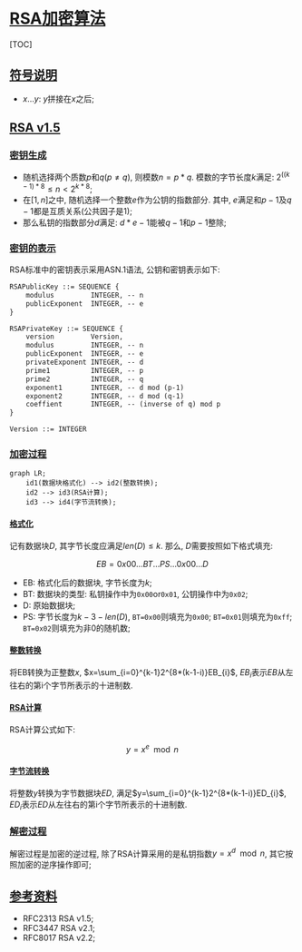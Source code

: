 # [RSA加密算法](#toc)

<span id='toc'></span>
[TOC]

## [符号说明](#toc)

- $x\dots y$: $y$拼接在$x$之后;  

## [RSA v1.5](#toc)

### [密钥生成](#toc)

- 随机选择两个质数$p$和$q$($p\neq q$), 则模数$n=p*q$. 模数的字节长度$k$满足: $2^{((k-1)*8}\le n \lt 2^{k*8}$;  
- 在$[1,n]$之中, 随机选择一个整数$e$作为公钥的指数部分. 其中, $e$满足和$p-1$及$q-1$都是互质关系(公共因子是1);  
- 那么私钥的指数部分$d$满足: $d*e-1$能被$q-1$和$p-1$整除;  

### [密钥的表示](#toc)

RSA标准中的密钥表示采用ASN.1语法, 公钥和密钥表示如下:

```txt
RSAPublicKey ::= SEQUENCE {
    modulus         INTEGER, -- n
    publicExponent  INTEGER, -- e
}

RSAPrivateKey ::= SEQUENCE {
    version         Version,
    modulus         INTEGER, -- n
    publicExponent  INTEGER, -- e
    privateExponent INTEGER, -- d
    prime1          INTEGER, -- p
    prime2          INTEGER, -- q
    exponent1       INTEGER, -- d mod (p-1)
    exponent2       INTEGER, -- d mod (q-1)
    coeffient       INTEGER, -- (inverse of q) mod p
}

Version ::= INTEGER
```

### [加密过程](#toc)

```mermaid
graph LR;
    id1(数据块格式化) --> id2(整数转换);
    id2 --> id3(RSA计算);
    id3 --> id4(字节流转换);
```

#### [格式化](#toc)

记有数据块$D$, 其字节长度应满足$len(D)\le k$. 那么, $D$需要按照如下格式填充:

$$
EB = 0x00 \dots BT \dots PS \dots 0x00 \dots D
$$

- EB: 格式化后的数据块, 字节长度为$k$;  
- BT: 数据块的类型: 私钥操作中为`0x00`or`0x01`, 公钥操作中为`0x02`;  
- D: 原始数据块;  
- PS: 字节长度为$k-3-len(D)$, `BT=0x00`则填充为`0x00`; `BT=0x01`则填充为`0xff`; `BT=0x02`则填充为非0的随机数;  

#### [整数转换](#toc)

将EB转换为正整数$x$, $x=\sum_{i=0}^{k-1}2^{8*(k-1-i)}EB_{i}$, $EB_{i}$表示$EB$从左往右的第i个字节所表示的十进制数.  

#### [RSA计算](#toc)

RSA计算公式如下:  

$$
y = x^e \mod n
$$

#### [字节流转换](#toc)

将整数$y$转换为字节数据块$ED$, 满足$y=\sum_{i=0}^{k-1}2^{8*(k-1-i)}ED_{i}$, $ED_{i}$表示$ED$从左往右的第i个字节所表示的十进制数.

### [解密过程](#toc)

解密过程是加密的逆过程, 除了RSA计算采用的是私钥指数$y=x^d \mod n$, 其它按照加密的逆序操作即可;  

## [参考资料](#toc)

- RFC2313 RSA v1.5;  
- RFC3447 RSA v2.1;  
- RFC8017 RSA v2.2;  

